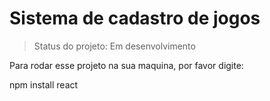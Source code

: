<h1>Sistema de cadastro de jogos</h1>

> Status do projeto: Em desenvolvimento

Para rodar esse projeto na sua maquina, por favor digite:

npm install react
